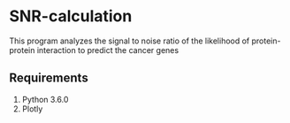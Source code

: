# SNR-calculation

This program analyzes the signal to noise ratio of the likelihood of protein-protein interaction to predict the cancer genes

## Requirements
1. Python 3.6.0
2. Plotly
